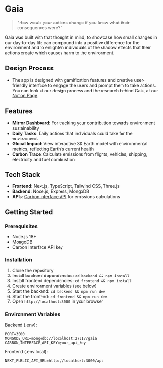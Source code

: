 # Gaia

> "How would your actions change if you knew what their consequences were?"

Gaia was built with that thought in mind, to showcase how small changes in our day-to-day life can compound into a positive difference for the environment and to enlighten individuals of the shadow effects that their actions create which causes harm to the environment.

## Design Process
- The app is designed with gamification features and creative user-friendly interface to engage the users and prompt them to take actions. You can look at our design process and the research behind Gaia, at our [Notion Page](https://jagged-look-a81.notion.site/Project-Gaia-Green-Hacks-1c4e83d29f6180a2896fc94cc00444a5).

## Features

- **Mirror Dashboard**: For tracking your contribution towards environment sustainability
- **Daily Tasks**: Daily actions that individuals could take for the environment 
- **Global Impact**: View interactive 3D Earth model with environmental metrics, reflecting Earth's current health
- **Carbon Trace**: Calculate emissions from flights, vehicles, shipping, electricity and fuel combustion

## Tech Stack

- **Frontend**: Next.js, TypeScript, Tailwind CSS, Three.js
- **Backend**: Node.js, Express, MongoDB
- **APIs**: [Carbon Interface API](https://docs.carboninterface.com) for emissions calculations

## Getting Started

### Prerequisites
- Node.js 18+
- MongoDB
- Carbon Interface API key

### Installation

1. Clone the repository
2. Install backend dependencies: `cd backend && npm install`
3. Install frontend dependencies: `cd frontend && npm install`
4. Create environment variables (see below)
5. Start the backend: `cd backend && npm run dev`
6. Start the frontend: `cd frontend && npm run dev`
7. Open `http://localhost:3000` in your browser

### Environment Variables

Backend (.env):
```
PORT=3000
MONGODB_URI=mongodb://localhost:27017/gaia
CARBON_INTERFACE_API_KEY=your_api_key
```

Frontend (.env.local):
```
NEXT_PUBLIC_API_URL=http://localhost:3000/api
```
